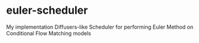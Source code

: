 # euler-scheduler
My implementation Diffusers-like Scheduler for performing Euler Method on Conditional Flow Matching models
